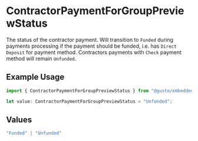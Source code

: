 # ContractorPaymentForGroupPreviewStatus

The status of the contractor payment.  Will transition to `Funded` during payments processing if the payment should be funded, i.e. has `Direct Deposit` for payment method. Contractors payments with `Check` payment method will remain `Unfunded`.

## Example Usage

```typescript
import { ContractorPaymentForGroupPreviewStatus } from "@gusto/embedded-api/models/components/contractorpaymentforgrouppreview.js";

let value: ContractorPaymentForGroupPreviewStatus = "Unfunded";
```

## Values

```typescript
"Funded" | "Unfunded"
```